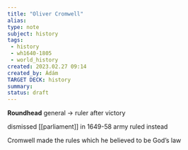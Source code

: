 ```yaml
---
title: "Oliver Cromwell"
alias: 
type: note
subject: history
tags:
 - history
 - wh1640-1805
 - world_history
created: 2023.02.27 09:14
created_by: Ádám
TARGET DECK: history
summary: 
status: draft 
---
```

**Roundhead** general → ruler after victory

dismissed [[parliament]] in 1649-58 
army ruled instead

Cromwell made the rules which he believed to be God’s law



